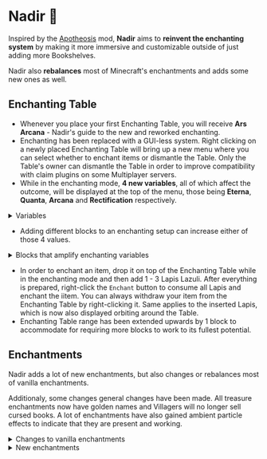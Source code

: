 # Nadir 💜

Inspired by the [Apotheosis](https://www.curseforge.com/minecraft/mc-mods/apotheosis) mod, **Nadir** aims to **reinvent the enchanting system** by making it more immersive and customizable outside of just adding more Bookshelves.

Nadir also **rebalances** most of Minecraft's enchantments and adds some new ones as well.

## Enchanting Table

- Whenever you place your first Enchanting Table, you will receive **Ars Arcana** - Nadir's guide to the new and reworked enchanting.
- Enchanting has been replaced with a GUI-less system. Right clicking on a newly placed Enchanting Table will bring up a new menu where you can select whether to enchant items or dismantle the Table. Only the Table's owner can dismantle the Table in order to improve compatibility with claim plugins on some Multiplayer servers.
- While in the enchanting mode, **4 new variables**, all of which affect the outcome, will be displayed at the top of the menu, those being **Eterna**, **Quanta**, **Arcana** and **Rectification** respectively.

<details>
<summary>Variables</summary>
  
**⚡ Eterna** - raw enchanting power, increases enchanting level
> **Example:** 15 Eterna allows for enchanting at level 30, while 30 allows for enchanting at level 60
> 
> **Max value:** 30

**🔥 Quanta** - chaos, amplifies the enchanting level by +- half of of its value
> **Example:** 50 Quanta would mean that its amplification potential ranges from `-25% ~ +25%`
> 
> **Max value:** 100%

**🧪 Arcana** - secondary power, gives a chance to roll enchantments twice
> **Example:** 25 Arcana gives a 25% chance to roll enchantments twice
> 
> **Max value:** 100%

**☯️ Rectification** - zen, decreases Quanta's reduction potential
> **Example:** 100 Quanta and 50 Rectification would mean that Quanta's amplification potential ranges from `-25% ~ +50%` *(`-(100 / 2 * 0.5) ~ +(100 /2)`)*
> 
> **Max value:** 100%

</details>

- Adding different blocks to an enchanting setup can increase either of those 4 values.

<details>
<summary>Blocks that amplify enchanting variables</summary>

<details>
  
<summary>⚡ Eterna</summary>

- **Bookshelf**, **Chiseled Bookshelf**, **Lectern** - +1 *(max +15)*
- **Ender Dragon Head** - +5 *(doesn't stack)*
- **Sculk** - +1 *(max +5)*
- **Conduit** - +5 *(doesn't stack)*

</details>

<details>
<summary>🔥 Quanta</summary>

- **Dragon Head** - 12% *(doesn't stack)*
- **Wither Skeleton Skull** - 8%
- **Other Mob Heads** - 5%
- **Sculk Catalyst** - 4% *(stacks twice)*
- **Sculk Shrieker** - 10% *(doesn't stack)*
- **Soul Torch/Lantern** - 2%
- **Potted Wither Rose** - 4%
- **Ancient Debris** - 7%
- **Soul Sand** - 5%
- **Potted Torchflower** - 3%

</details>

<details>
<summary>🧪 Arcana</summary>

- **All Candles** - 1% per candle in a stack
- **Dragon Head** - 5% *(doesn't stack)*
- **Dragon Egg** - 25% *(doesn't stack)*
- **Brewing Stand** - 6%
- **Heavy Core** - 7%
- **Beacon** - 10% *(doesn't stack)*
- **Conduit** - 12% *(doesn't stack)*
- **Prismarine Blocks** - 1%
- **Ancient Debris** - 2%

</details>

<details>
<summary>☯️ Rectification</summary>

- **Amethyst Buds/Clusters** - +1%, +2%, +3% and +4% respectively for each growth stage
- **Amethyst Block** - +4%
- **Honeycomb Block** - +8%
- **Dragon Egg** - +15% *(doesn't stack)*
- **Beacon** - +15% *(doesn't stack)*
- **Heavy Core** - +10%
- **All Prismarine Blocks** - +5%

</details>

<details>
<summary>Other</summary>

- **Dragon Egg** - gives a chance to roll treasure enchantments, scales with Arcana. Careful though, as curses are also classified as treasure enchantments!
- **Lectern** - put in a Written Book to set the Table's name to whatever is in its title

</details>

</details>

- In order to enchant an item, drop it on top of the Enchanting Table while in the enchanting mode and then add 1 - 3 Lapis Lazuli. After everything is prepared, right-click the `Enchant` button to consume all Lapis and enchant the iitem. You can always withdraw your item from the Enchanting Table by right-clicking it. Same applies to the inserted Lapis, which is now also displayed orbiting around the Table.
- Enchanting Table range has been extended upwards by 1 block to accommodate for requiring more blocks to work to its fullest potential.

## Enchantments

Nadir adds a lot of new enchantments, but also changes or rebalances most of vanilla enchantments.

Additionaly, some changes general changes have been made. All treasure enchantments now have golden names and Villagers will no longer sell cursed books. A lot of enchantments have also gained ambient particle effects to indicate that they are present and working.

<details>
<summary>Changes to vanilla enchantments</summary>

- ⚔️ **Sharpnes** - can be applied to Tridents and Maces.
- ⚔️ **Smite, Bane of Arhtropods** - stack with Sharpness and each other, changed damage increase to `+10% * (level + 1)` *(total of +60% at level V)*. Both enchantments can be applied to Tridents and Maces.
- ⚔️ **Knockback** - reduced knockback by 33%.
- ⚔️ **Sweeping Edge** - reduced enchantment efficiency.
- 🛡️ **Protection** - reduced base damage reduction per level from +4% to +2.5% and increased max level from IV to V.
> This means that maximum damage reduction is now 50% with full Protection V armor, while in vanilla it is 64% with full Protection IV.
- 🛡️ **Blast Protection, Projectile Protection, Fire Protection** - now stack with all Protection enchantments, but provide a much smaller bonus to damage reduction *(+3% per piece compared to +8% in vanilla)*.
- 🛡️ **Fire Protection** - changed burn time decrease to `-10% + 5% * level`, stacking multiplicatively with other pieces instead of additively. 
- 🛡️ **Blast Protection** - reduced explosion knockback resistance to 5% per level. 
> This means that each specialized Protection enchantment can provide an extra 48% damage reduction against a given damage type.
- 🍃 **Feather Falling** - reworked to reduce taken fall damage by `5% * (level + 1)` and increase safe fall distance by `1 + level * 2` blocks.
- 🔨 **Unbreaking** - slighlty nerfed Ubreaking on tools and buffed the effect on armor. Unbreaking now also scales to level V.

<details>
<summary>New Unbreaking values</summary>

Chance to not damage the enchanted item:
- Tools:
  - Old: `level / level + 1`
  - New: `level / level + 2`
- Armor:
  - Old: `level * 2 / level * 5 + 5`
  - New: `level * 2 / level * 4 + 4`
 
</details>

- 🔨 **Mending** - no longer a treasure enchantment, can be found in Enchanting Table. Has IV max levels, with level IV being the same as Mending in Vanilla. It's also a lot easier to get in the Enchanting Table than other enchantments, only requiring a minimum level of 5. However, it's rarity is rather low when there are a lot of enchantments to pick from and higher levels of Mending are far less common compared to other enchantments.
- 🏹 **Power** - can be applied to Crossbows. Reduced extra damage
> I can't say the exact values due to how Arrow damage is calculated, but during my test, Power V arrow damage was reduced from 20 in vanilla to ~13.
- 🏹 **Multishot** - now a treasure enchantment and can be applied to Bows. Arrows are shot in a little bit of a spread rather than at strictly pre-defined angles.
- 🏹 **Piercing** - can be applied to Bows.
- 🏹 **Flame** - can be applied to Crossbows.
- 🏹 **Punch** - can be applied to Crossbows. Reduced knockback by 33%.
- 🏹 **Infinity** - now stacks with Mending, has III levels in total and conserves all types of Arrows. Now has a `12% * (level + 1)` chance to save ammunition rather than always doing so.
- 🏹 **Quick Charge** - reduced efficiency from `25% * level` to `10% * (level + 1)`
- 🔥 **Fire Aspect** - now has IV levels in total, each level increases burn duration by 2 seconds.
- 🎣 **Lure, Luck of The Sea** - both enchaments have an extra level *(new max is IV)* and are easier to get from a lower-level Enchanting Table, but at the same time it is harder to get them in their higher levels.
- 🔱 **Impaling** - reworked to apply against any mob that is wet *(AKA standing in water or rain)*, reduced damage increase from `2.5 * level` to `+10% * (lvl + 1)`.
- 🔱 **Loyalty** - Tridents return 25% faster.
- 🔱 **Riptide** - higher levels of Riptide are less common in the Enchanting Table.
- ⛏️ **Silk Touch** - reduced minimum level requried for it to appear in the Enchanting Table.
- 🌹 **Thorns** - reworked to scale better with levels.

<details>
<summary>Thorns rework</summary>
  
- 🔴 Now exclusively a Chestplate enchantment *(since it doesn't stack well with other armor pieces)*.
- 🟡 Changed damage from `1 ~ 5` to `(level) ~ (level + 2)`.
- 🟢 Increased trigger chance from `level * 15%` to `20% + level * 15%`.
- 🟢 No longer decreases armor durability when reflecting damage.
------
- **Vanilla Thorns trigger chance:**
  - **I:** 15% *(individual chance per each enchanted piece)*
  - **II:** 30%
  - **III:** 45%
- **Vanilla Thorns damage:**
  - 1 ~ 5 *(all levels)*
- **Nadir Thorns trigger chance:**
  - **I:** 35% *(+20%)*
  - **II:** 50% *(+20%)*
  - **III:** 65% *(+20%)*
- **Nadir Thorns damage:**
  - **I:** 1 ~ 3 *(-2 max damage)*
  - **II:** 2 ~ 4 *(+1 min damage, -1 max damage)*
  - **III:** 3 ~ 5 *(+2 min damage)*

</details>

- 💦 **Depth Strider** - reduced efficiency from `33.4% * level` to `20% * level` and now has IV total levels instead of III.
- 🍀 **Looting** - now works on Tridents, Axes and Maces.
- ⚡ **Channeling** - can be applied to Maces, creating lightning bolts on smash attacks during a thunder. Also provides immunity to electric damage while held.
- 💨 **Breach** - can be applied to Axes. Reduced efficiency, from `15% * level` armor penetration to `7.5% * (level + 1)` Keep in mind that it is still mutually exclusive with ANY damage-increasing enchantments.
- 💨 **Density** - reduced max level from V to III.
- 💨 **Wind Burst** - reduced efficiency on all levels and level scaling.

</details>

<details>
<summary>New enchantments</summary>

**General:**
- 🍀 **Lucky** [TREASURE] - increases player's luck while held. Only appliable to tools, ranged and melee weapons.
- 🐶 **Familiarity** - prevents hurting tamed animals *(Cats, Dogs, etc.)*. Only appliable to ranged and melee weapons.
- ⛓ **Soulbind** - saves the item on death and returns it to player after respawning. Can be applied to pretty much anything. Incompatible with Curse of Vanishing.

**Curses:**
- 🔥 **Curse of Anti-Entropy** [Armor] - sets the attacker on fire, but applies strong slowness to the wearer.
- 🥌 **Curse of Bulk** [Armor] - increases the amount of provided armor points by 1, but decreases movement speed by 15%.
- 🥌 **Curse of Enlargement** [Tools & Melee weapons] - increases reach by 1.5, but reduces attack speed and mining speed by 40%.
- 🥱 **Curse of Exhaustion** [Tools] - reduces mining speed by 25%.
- 🥛 **Curse of Fragility** - 33% chance for an item to take double durability damage on use.
- 💥 **Curse of Recklessness** [Boots] - increases fall damage by 40%.

**Weapon enchantments:**
- ⚔️ **Illager's Bane** [IV] - increases damage against all Illagers by `+10% * (level + 1)`. Stacks with Sharpness and other specialized damage enchantments.
- ⚔️ **Swift Strike** [III] - increases attack speed by `5% + 4% * (level - 1)`. Incompatible with Sharpness.
- 🔱 **Flow** [III] [Trident] - increases movement speed in water while held by `10% + 20% * level`.
- 🔱 **Warp** [Trident] [TREASURE] - teleports its owner to hit blocks. Incompatible with Loyalty as it has built-in Loyalty III.
- 💨 **Zephyr** [III] [Mace] - killing a mob with a smash attack has a `33.4% * level` chance to give 1 Wind Charge.
- 💨 **Failsafe** [Mace] - reduces fall damage by 33% while held.
- 🏹 **Sharpshooter** [Bows & Crossbows] [TREASURE] - shot Arrows ignore gravity and travel in a straight line.
- 🏹 **Endless Quiver** [Bows & Crossbows] [TREASURE] - stronger variant of Infinity which ALWAYS saves shot arrows. Incompatible with Infinity itself.
- 🍄 **Venomous** [IV] [Melee Weapons] - inflicts Poison on hit, increasing in potency with levels. Incompatible with Fire Aspect and Life Steal.
- 💗 **Life Steal** [II] [Melee Weapons] - slowly steals life from hit mobs *(4:5 heal to damage ratio)*. Incompatible with Fire Aspect and Venomous.

**Tool enchantments:**
- ⛏️ **Reach** [III] - increases tool reach by 1 block and then by 0.5 for every consecutive level.

**Armor enchantments:**
- 🛡️ **Magic Protection** [IV] - adds 3% damage reduction per level against magic-type damage. Stacks with all Protection variants.
- 💨 **Swiftfooted** [IV] [Boots] - increases movement speed by `5% + 2% * (level - 1)`
- 🔥 **Magma Walker** [Boots] [TREASURE] - temporarily turns Lava beneath your feet into Obsidian.
- 🍃 **Scholar** [IV] - increases dropped EXP by `10% + 5% * (level - 1)`. Stacks additively.
- 🧗‍♂️ **Grip** [III] [Boots] - increases knockback resistance by `15% + 10% * (level - 1)`.
- 🦘 **Spring** [IV] [Boots] - increases jump height and safe fall distance. Incompatible with Feather Falling.
- 🚶‍♀️ **Step** [Boots] [TREASURE] - increases step height by 1, allowing for auto-stepping blocks without having to jump.

</details>
